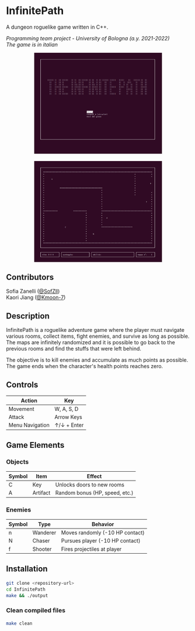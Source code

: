 # InfinitePath

A dungeon roguelike game written in C++.

*Programming team project - University of Bologna (a.y. 2021-2022)*  
*The game is in italian*

<div style="display: flex; justify-content: center; gap: 20px; flex-wrap: wrap;">
  <img src="img/img1.png" alt="Gameplay screenshot 1" width="350" />
  <img src="img/img2.png" alt="Gameplay screenshot 2" width="350" /> 
</div>

## Contributors

Sofia Zanelli ([@SofZll](https://github.com/SofZll))  
Kaori Jiang ([@Kmoon-7](https://github.com/Kmoon-7))

## Description

InfinitePath is a roguelike adventure game where the player must navigate various rooms, collect items, fight enemies, and survive as long as possible. The maps are infinitely randomized and it is possible to go back to the previous rooms and find the stuffs that were left behind.

The objective is to kill enemies and accumulate as much points as possible. The game ends when the character's health points reaches zero.

## Controls

| Action          | Key         |
|-----------------|-------------|
| Movement        | W, A, S, D  |
| Attack          | Arrow Keys  |
| Menu Navigation | ↑/↓ + Enter |

## Game Elements

### Objects
| Symbol | Item      | Effect                          |
|--------|-----------|---------------------------------|
|   C    | Key       | Unlocks doors to new rooms      |
|   A    | Artifact  | Random bonus (HP, speed, etc.)  |

### Enemies
| Symbol | Type       | Behavior                        |
|--------|------------|---------------------------------|
|   n    | Wanderer   | Moves randomly (-10 HP contact) |
|   N    | Chaser     | Pursues player (-10 HP contact) |
|   f    | Shooter    | Fires projectiles at player     |

## Installation

```bash
git clone <repository-url>
cd InfinitePath
make && ./output
```

### Clean compiled files
```bash
make clean
```
